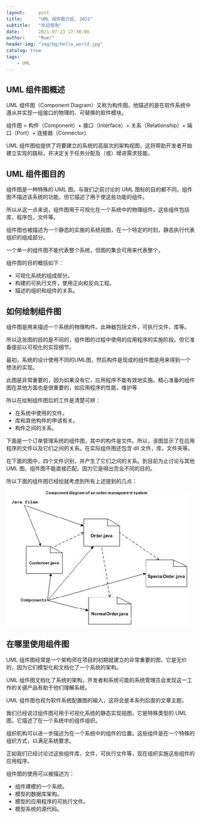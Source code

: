 ```yaml
---
layout:     post
title:      "UML 组件图介绍, 2021"
subtitle:   "欢迎使用"
date:       2021-07-23 17:30:00
author:     "Ruer"
header-img: "img/bg/hello_world.jpg"
catalog: true
tags:
    - UML
---
```


## UML 组件图概述

UML 组件图（Component Diagram）又称为构件图，他描述的是在软件系统中遵从并实现一组接口的物理的、可替换的软件模块。

组件图 = 构件（Component）+ 接口（Interface）+ 关系（Relationship）+ 端口（Port）+ 连接器（Connector）

UML 组件图给提供了将要建立的系统的高层次的架构视图，这将帮助开发者开始建立实现的路标，并决定关于任务分配及（或）增进需求技能。

## UML 组件图目的

组件图是一种特殊的 UML 图。与我们之前讨论的 UML 图标的目的都不同。组件图不描述该系统的功能，但它描述了用于使这些功能的组件。

所以从这一点来说，组件图用于可视化在一个系统中的物理组件。这些组件包括库，程序包，文件等。

组件图也被描述为一个静态的实施的系统视图，在一个特定的时刻，静态执行代表组织的组成部分。

一个单一的组件图不能代表整个系统，但图的集合可用来代表整个。

组件图的目的概括如下：

* 可视化系统的组成部分。
* 构建的可执行文件，使用正向和反向工程。
* 描述的组织和组件的关系。

## 如何绘制组件图

组件图是用来描述一个系统的物理构件。此神器包括文件，可执行文件，库等。

所以这张图的目的是不同的，组件图的过程中使用的应用程序的实施阶段。但它准备提前以可视化的实现细节。

最初，系统的设计使用不同的UML图，然后构件是现成的组件图是用来得到一个想法的实现。

此图是非常重要的，因为如果没有它，应用程序不能有效地实施。精心准备的组件图在其他方面也是很重要的，如应用程序的性能，维护等

所以在绘制组件图后的工件是清楚可辨：

* 在系统中使用的文件。
* 库和其他构件的申请有关。
* 构件之间的关系。

下面是一个订单管理系统的组件图，其中的构件是文件。所以，该图显示了在应用程序的文件以及它们之间的关系。在实际组件图还包含 dll 文件，库，文件夹等。

在下面的图中，四个文件识别，并产生了它们之间的关系。到目前为止讨论与其他 UML 图，组件图不能直接匹配。因为它是得出完全不同的目的。

所以下面的组件图已经绘就考虑到所有上述提到的几点：

![1](/img/UML/如何画组件图.png)

## 在哪里使用组件图

UML 组件图经常是一个架构师在项目的初期就建立的非常重要的图，它是无价的，因为它们模型化和文档化了一个系统的架构。

UML 组件图文档化了系统的架构，开发者和系统可能的系统管理员会发现这一工作的关键产品有助于他们理解系统。

UML 组件图也视为软件系统配置图的输入，这将会是本系列后面的文章主题。

我们已经说过组件图可用于可视化系统的静态实现视图，它是特殊类型的 UML 图，它描述了在一个系统中的组件组织。

组织机构可以进一步描述为在一个系统中的组件的位置。这些组件是在一个特殊的组织方式，以满足系统要求。

正如我们已经讨论过这些组件库，文件，可执行文件等，现在组织实施这些组件的应用程序。

组件图的使用可以被描述为：

* 组件建模的一个系统。
* 模型的数据库架构。
* 模型的应用程序的可执行文件。
* 模型系统的源代码。